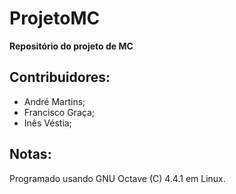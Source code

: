 # ProjetoMC

<p><b>Repositório do projeto de MC</b></p>


## Contribuidores:

* André Martins;
* Francisco Graça;
* Inês Véstia;


## Notas:

Programado usando GNU Octave (C) 4.4.1 em Linux.
